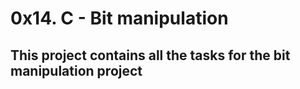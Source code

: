# 0x14. C - Bit manipulation

## This project contains all the tasks for the bit manipulation project
